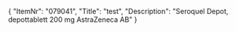 {
  "ItemNr": "079041",
  "Title": "test",
  "Description": "Seroquel Depot, depottablett 200 mg AstraZeneca AB"
}